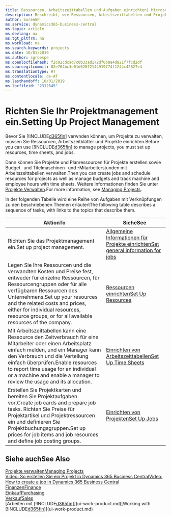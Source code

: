 ```yaml
---
title: Ressourcen, Arbeitszeittabellen und Aufgaben einrichten| Microsoft Docs
description: Beschreibt, wie Ressourcen, Arbeitszeittabellen und Projekte eingerichtet werden, um Projekte zu verwalten.
author: SorenGP
ms.service: dynamics365-business-central
ms.topic: article
ms.devlang: na
ms.tgt_pltfrm: na
ms.workload: na
ms.search.keywords: projects
ms.date: 10/01/2019
ms.author: sgroespe
ms.openlocfilehash: f2c02cdcad7c0b33ad172df0b8a4d821f7fcd2df
ms.sourcegitcommit: 02e704bc3e01d62072144919774f1244c42827e4
ms.translationtype: HT
ms.contentlocale: de-AT
ms.lasthandoff: 10/01/2019
ms.locfileid: "2312645"
---
```

# <a name="setting-up-project-management"></a><span data-ttu-id="409af-103">Richten Sie Ihr Projektmanagement ein.</span><span class="sxs-lookup"><span data-stu-id="409af-103">Setting Up Project Management</span></span>
<span data-ttu-id="409af-104">Bevor Sie [!INCLUDE[d365fin](includes/d365fin_md.md)] verwnden können, um Projekte zu verwalten, müssen Sie Ressourcen, Arbeitszeitblätter und Projekte einrichten.</span><span class="sxs-lookup"><span data-stu-id="409af-104">Before you can use [!INCLUDE[d365fin](includes/d365fin_md.md)] to manage projects, you must set up resources, time sheets, and jobs.</span></span>

<span data-ttu-id="409af-105">Dann können Sie Projekte und Planressourcen für Projekte erstellen sowie Budget- und Titelmaschinen- und -Mitarbeiterstunden mit Arbeitszeittabellen verwalten.</span><span class="sxs-lookup"><span data-stu-id="409af-105">Then you can create jobs and schedule resources for projects as well as manage budgets and track machine and employee hours with time sheets.</span></span> <span data-ttu-id="409af-106">Weitere Informationen finden Sie unter [Projekte Verwalten](projects-manage-projects.md).</span><span class="sxs-lookup"><span data-stu-id="409af-106">For more information, see [Managing Projects](projects-manage-projects.md).</span></span>  

<span data-ttu-id="409af-107">In der folgenden Tabelle wird eine Reihe von Aufgaben mit Verknüpfungen zu den beschriebenen Themen erläutert</span><span class="sxs-lookup"><span data-stu-id="409af-107">The following table describes a sequence of tasks, with links to the topics that describe them.</span></span>

| <span data-ttu-id="409af-108">Aktion</span><span class="sxs-lookup"><span data-stu-id="409af-108">To</span></span> | <span data-ttu-id="409af-109">Siehe</span><span class="sxs-lookup"><span data-stu-id="409af-109">See</span></span> |
| --- | --- |
| <span data-ttu-id="409af-110">Richten Sie das Projektmanagement ein.</span><span class="sxs-lookup"><span data-stu-id="409af-110">Set up project management.</span></span>|[<span data-ttu-id="409af-111">Allgemeine Informationen für Projekte einrichten</span><span class="sxs-lookup"><span data-stu-id="409af-111">Set general information for jobs</span></span>](projects-how-setup-jobs.md#to-set-general-information-for-jobs)|
| <span data-ttu-id="409af-112">Legen Sie Ihre Ressourcen und die verwandten Kosten und Preise fest, entweder für einzelne Ressourcen, für Ressourcengruppen oder für alle verfügbaren Ressourcen des Unternehmens.</span><span class="sxs-lookup"><span data-stu-id="409af-112">Set up your resources and the related costs and prices, either for individual resources, resource groups, or for all available resources of the company.</span></span> |[<span data-ttu-id="409af-113">Ressourcen einrichten</span><span class="sxs-lookup"><span data-stu-id="409af-113">Set Up Resources</span></span>](projects-how-setup-resources.md) |
| <span data-ttu-id="409af-114">Mit Arbeitszeittabellen kann eine Ressource den Zeitverbrauch für eine Mitarbeiter oder einen Arbeitsplatz einfach melden, und ein Manager kann den Verbrauch und die Verteilung einfach überprüfen.</span><span class="sxs-lookup"><span data-stu-id="409af-114">Enable resources to report time usage for an individual or a machine and enable a manager to review the usage and its allocation.</span></span> |[<span data-ttu-id="409af-115">Einrichten von Arbeitszeittabellen</span><span class="sxs-lookup"><span data-stu-id="409af-115">Set Up Time Sheets</span></span>](projects-how-setup-time-sheets.md) |
| <span data-ttu-id="409af-116">Erstellen Sie Projektkarten und bereiten Sie Projektaufgaben vor.</span><span class="sxs-lookup"><span data-stu-id="409af-116">Create job cards and prepare job tasks.</span></span> <span data-ttu-id="409af-117">Richten Sie Preise für Projektartikel und Projektressourcen ein und definieren Sie Projektbuchungsgruppen.</span><span class="sxs-lookup"><span data-stu-id="409af-117">Set up prices for job items and job resources and define job posting groups.</span></span> |[<span data-ttu-id="409af-118">Einrichten von Projekten</span><span class="sxs-lookup"><span data-stu-id="409af-118">Set Up Jobs</span></span>](projects-how-setup-jobs.md) |

## <a name="see-also"></a><span data-ttu-id="409af-119">Siehe auch</span><span class="sxs-lookup"><span data-stu-id="409af-119">See Also</span></span>

[<span data-ttu-id="409af-120">Projekte verwalten</span><span class="sxs-lookup"><span data-stu-id="409af-120">Managing Projects</span></span>](projects-manage-projects.md)  
[<span data-ttu-id="409af-121">Video: So erstellen Sie ein Projekt in Dynamics 365 Business Central</span><span class="sxs-lookup"><span data-stu-id="409af-121">Video: How to create a job in Dynamics 365 Business Central</span></span>](https://www.youtube.com/watch?v=VqaPWr7BWmw)  
[<span data-ttu-id="409af-122">Finanzen</span><span class="sxs-lookup"><span data-stu-id="409af-122">Finance</span></span>](finance.md)  
[<span data-ttu-id="409af-123">Einkauf</span><span class="sxs-lookup"><span data-stu-id="409af-123">Purchasing</span></span>](purchasing-manage-purchasing.md)  
[<span data-ttu-id="409af-124">Verkauf</span><span class="sxs-lookup"><span data-stu-id="409af-124">Sales</span></span>](sales-manage-sales.md)  
<span data-ttu-id="409af-125">[Arbeiten mit [!INCLUDE[d365fin](includes/d365fin_md.md)]](ui-work-product.md)</span><span class="sxs-lookup"><span data-stu-id="409af-125">[Working with [!INCLUDE[d365fin](includes/d365fin_md.md)]](ui-work-product.md)</span></span>  
